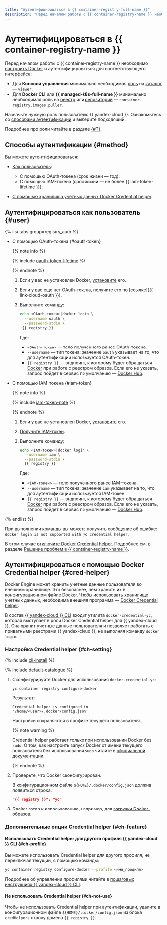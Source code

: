 ```yaml
---
title: "Аутентифицироваться в {{ container-registry-full-name }}"
description: "Перед началом работы с {{ container-registry-name }} необходимо аутентифицироваться для соответствующего интерфейса." 
---
```


# Аутентифицироваться в {{ container-registry-name }}

Перед началом работы с {{ container-registry-name }} необходимо [настроить Docker](./configure-docker.md) и аутентифицироваться для соответствующего интерфейса:
* Для **Консоли управления** минимально необходимая [роль](../../iam/concepts/access-control/roles.md) на [каталог](../../resource-manager/concepts/resources-hierarchy.md#folder) — `viewer`.
* Для **Docker CLI** или **{{ managed-k8s-full-name }}** минимально необходимая роль на [реестр](../concepts/registry.md) или [репозиторий](../concepts/repository.md) — `container-registry.images.puller`.

Назначьте нужную роль пользователю {{ yandex-cloud }}. Ознакомьтесь со [способами аутентификации](#method) и выберите подходящий.

Подробнее про роли читайте в разделе [{#T}](../security/index.md).


## Способы аутентификации {#method}

Вы можете аутентифицироваться:

* [Как пользователь](#user):
  * С помощью OAuth-токена (срок жизни — год).
  * С помощью IAM-токена (срок жизни — не более {{ iam-token-lifetime }}).

* [С помощью хранилища учетных данных Docker Credential helper](#cred-helper).

## Аутентифицироваться как пользователь {#user}

{% list tabs group=registry_auth %}

- С помощью OAuth-токена {#oauth-token}

  {% note info %}

  {% include [oauth-token-lifetime](../../_includes/oauth-token-lifetime.md) %}

  {% endnote %}

  1. Если у вас не установлен Docker, [установите](./configure-docker.md) его.
  1. Если у вас еще нет OAuth-токена, получите его по [ссылке]({{ link-cloud-oauth }}).
  1. Выполните команду:

     ```bash
     echo <OAuth-токен>|docker login \
       --username oauth \
       --password-stdin \
      {{ registry }}
     ```

      Где:
      * `<OAuth-токен>` — тело полученного ранее OAuth-токена.
      * `--username` — тип токена: значение `oauth` указывает на то, что для аутентификации используется OAuth-токен.
      * `{{ registry }}` — эндпоинт, к которому будет обращаться [Docker](/blog/posts/2022/03/docker-containers) при работе с реестром образов. Если его не указать, запрос пойдет в сервис по умолчанию — [Docker Hub](https://hub.docker.com).

- С помощью IAM-токена {#iam-token}

  {% note info %}

  {% include [iam-token-note](../../_includes/iam/iam-token-note.md) %}

  {% endnote %}

  1. Если у вас не установлен Docker, [установите](./configure-docker.md) его.
  1. [Получите IAM-токен](../../iam/operations/iam-token/create.md).
  1. Выполните команду:

      ```bash
      echo <IAM-токен>|docker login \
        --username iam \
        --password-stdin \
        {{ registry }}
      ```

      Где:
      * `<IAM-токен>` — тело полученного ранее IAM-токена.
      * `--username` — тип токена: значение `iam` указывает на то, что для аутентификации используется IAM-токен.
      * `{{ registry }}` — эндпоинт, к которому будет обращаться [Docker](/blog/posts/2022/03/docker-containers) при работе с реестром образов. Если его не указать, запрос пойдет в сервис по умолчанию — [Docker Hub](https://hub.docker.com).

{% endlist %}

При выполнении команды вы можете получить сообщение об ошибке: `docker login is not supported with yc credential helper`.

В этом случае [отключите Docker Credential helper](#ch-not-use). Подробнее см. в разделе [Решение проблем в {{ container-registry-name }}](../error/index.md).

## Аутентифицироваться с помощью Docker Credential helper {#cred-helper}

Docker Engine может хранить учетные данные пользователя во внешнем хранилище. Это безопаснее, чем хранить их в конфигурационном файле Docker. Чтобы использовать хранилище учетных данных, необходима внешняя программа — [Docker Credential helper](https://docs.docker.com/engine/reference/commandline/login/#credential-helpers).

В состав [{{ yandex-cloud }} CLI](../../cli/quickstart.md) входит утилита `docker-credential-yc`, которая выступает в роли Docker Credential helper для {{ yandex-cloud }}. Она хранит учетные данные пользователя и позволяет работать с приватными реестрами {{ yandex-cloud }}, не выполняя команду `docker login`.

### Настройка Credential helper {#ch-setting}

{% include [cli-install](../../_includes/cli-install.md) %}

{% include [default-catalogue](../../_includes/default-catalogue.md) %}

1. Сконфигурируйте Docker для использования `docker-credential-yc`:

   ```bash
   yc container registry configure-docker
   ```

   Результат:

   ```text
   Credential helper is configured in '/home/<user>/.docker/config.json'
   ```

   Настройки сохраняются в профиле текущего пользователя.

   {% note warning %}

   Credential helper работает только при использовании Docker без `sudo`. О том, как настроить запуск Docker от имени текущего пользователя без использования `sudo` читайте в [официальной документации](https://docs.docker.com/engine/install/linux-postinstall/#manage-docker-as-a-non-root-user).

   {% endnote %}

1. Проверьте, что Docker сконфигурирован.

   В конфигурационном файле `${HOME}/.docker/config.json` должна появиться строка:

   ```json
   "{{ registry }}": "yc"
   ```

1. Docker готов к использованию, например, для [загрузки Docker-образов](../operations/docker-image/docker-image-push.md).

### Дополнительные опции Credential helper {#ch-feature}

#### Использовать Credential helper для другого профиля {{ yandex-cloud }} CLI {#ch-profile}

Вы можете использовать Credential helper для другого профиля, не переключая текущий, с помощью команды:

```bash
yc container registry configure-docker --profile <имя_профиля>
```

Подробнее об управлении профилями читайте в [пошаговых инструкциях {{ yandex-cloud }} CLI](../../cli/operations/index.md#profile).

#### Не использовать Credential helper {#ch-not-use}

Чтобы не использовать Credential helper при аутентификации, удалите в конфигурационном файле `${HOME}/.docker/config.json` из блока `credHelpers` строку домена `{{ registry }}`.
